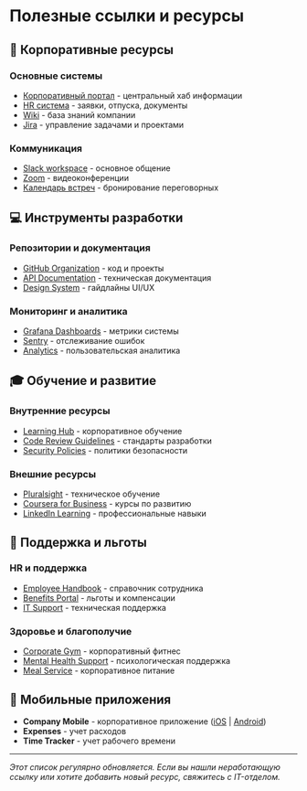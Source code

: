 # Полезные ссылки и ресурсы

## 🏢 Корпоративные ресурсы

### Основные системы
- [Корпоративный портал](https://portal.company.com) - центральный хаб информации
- [HR система](https://hr.company.com) - заявки, отпуска, документы
- [Wiki](https://wiki.company.com) - база знаний компании
- [Jira](https://company.atlassian.net) - управление задачами и проектами

### Коммуникация
- [Slack workspace](https://company.slack.com) - основное общение
- [Zoom](https://company.zoom.us) - видеоконференции
- [Календарь встреч](https://calendar.company.com) - бронирование переговорных

## 💻 Инструменты разработки

### Репозитории и документация
- [GitHub Organization](https://github.com/company) - код и проекты
- [API Documentation](https://docs.company.com) - техническая документация
- [Design System](https://design.company.com) - гайдлайны UI/UX

### Мониторинг и аналитика
- [Grafana Dashboards](https://monitoring.company.com) - метрики системы
- [Sentry](https://sentry.company.com) - отслеживание ошибок
- [Analytics](https://analytics.company.com) - пользовательская аналитика

## 🎓 Обучение и развитие

### Внутренние ресурсы
- [Learning Hub](https://learning.company.com) - корпоративное обучение
- [Code Review Guidelines](https://wiki.company.com/code-review) - стандарты разработки
- [Security Policies](https://security.company.com) - политики безопасности

### Внешние ресурсы
- [Pluralsight](https://pluralsight.com) - техническое обучение
- [Coursera for Business](https://coursera.org/business) - курсы по развитию
- [LinkedIn Learning](https://linkedin.com/learning) - профессиональные навыки

## 🏥 Поддержка и льготы

### HR и поддержка
- [Employee Handbook](https://handbook.company.com) - справочник сотрудника
- [Benefits Portal](https://benefits.company.com) - льготы и компенсации
- [IT Support](https://support.company.com) - техническая поддержка

### Здоровье и благополучие
- [Corporate Gym](https://gym.company.com) - корпоративный фитнес
- [Mental Health Support](https://wellness.company.com) - психологическая поддержка
- [Meal Service](https://food.company.com) - корпоративное питание

## 📱 Мобильные приложения

- **Company Mobile** - корпоративное приложение ([iOS](https://apps.apple.com/company) | [Android](https://play.google.com/company))
- **Expenses** - учет расходов
- **Time Tracker** - учет рабочего времени

---

*Этот список регулярно обновляется. Если вы нашли неработающую ссылку или хотите добавить новый ресурс, свяжитесь с IT-отделом.*